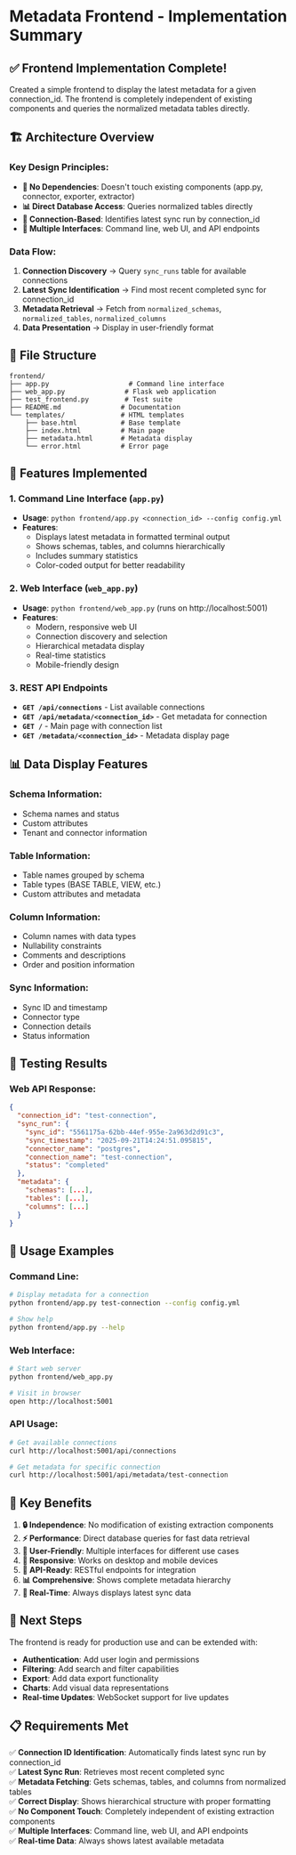 # Metadata Frontend - Implementation Summary

## ✅ **Frontend Implementation Complete!**

Created a simple frontend to display the latest metadata for a given connection_id. The frontend is completely independent of existing components and queries the normalized metadata tables directly.

## 🏗️ **Architecture Overview**

### **Key Design Principles:**
- **🔌 No Dependencies**: Doesn't touch existing components (app.py, connector, exporter, extractor)
- **📊 Direct Database Access**: Queries normalized tables directly
- **🎯 Connection-Based**: Identifies latest sync run by connection_id
- **📱 Multiple Interfaces**: Command line, web UI, and API endpoints

### **Data Flow:**
1. **Connection Discovery** → Query `sync_runs` table for available connections
2. **Latest Sync Identification** → Find most recent completed sync for connection_id
3. **Metadata Retrieval** → Fetch from `normalized_schemas`, `normalized_tables`, `normalized_columns`
4. **Data Presentation** → Display in user-friendly format

## 📁 **File Structure**

```
frontend/
├── app.py                    # Command line interface
├── web_app.py               # Flask web application
├── test_frontend.py         # Test suite
├── README.md               # Documentation
└── templates/              # HTML templates
    ├── base.html           # Base template
    ├── index.html          # Main page
    ├── metadata.html       # Metadata display
    └── error.html          # Error page
```

## 🚀 **Features Implemented**

### **1. Command Line Interface (`app.py`)**
- **Usage**: `python frontend/app.py <connection_id> --config config.yml`
- **Features**:
  - Displays latest metadata in formatted terminal output
  - Shows schemas, tables, and columns hierarchically
  - Includes summary statistics
  - Color-coded output for better readability

### **2. Web Interface (`web_app.py`)**
- **Usage**: `python frontend/web_app.py` (runs on http://localhost:5001)
- **Features**:
  - Modern, responsive web UI
  - Connection discovery and selection
  - Hierarchical metadata display
  - Real-time statistics
  - Mobile-friendly design

### **3. REST API Endpoints**
- **`GET /api/connections`** - List available connections
- **`GET /api/metadata/<connection_id>`** - Get metadata for connection
- **`GET /`** - Main page with connection list
- **`GET /metadata/<connection_id>`** - Metadata display page

## 📊 **Data Display Features**

### **Schema Information:**
- Schema names and status
- Custom attributes
- Tenant and connector information

### **Table Information:**
- Table names grouped by schema
- Table types (BASE TABLE, VIEW, etc.)
- Custom attributes and metadata

### **Column Information:**
- Column names with data types
- Nullability constraints
- Comments and descriptions
- Order and position information

### **Sync Information:**
- Sync ID and timestamp
- Connector type
- Connection details
- Status information

## 🧪 **Testing Results**


### **Web API Response:**
```json
{
  "connection_id": "test-connection",
  "sync_run": {
    "sync_id": "5561175a-62bb-44ef-955e-2a963d2d91c3",
    "sync_timestamp": "2025-09-21T14:24:51.095815",
    "connector_name": "postgres",
    "connection_name": "test-connection",
    "status": "completed"
  },
  "metadata": {
    "schemas": [...],
    "tables": [...],
    "columns": [...]
  }
}
```

## 🔧 **Usage Examples**

### **Command Line:**
```bash
# Display metadata for a connection
python frontend/app.py test-connection --config config.yml

# Show help
python frontend/app.py --help
```

### **Web Interface:**
```bash
# Start web server
python frontend/web_app.py

# Visit in browser
open http://localhost:5001
```

### **API Usage:**
```bash
# Get available connections
curl http://localhost:5001/api/connections

# Get metadata for specific connection
curl http://localhost:5001/api/metadata/test-connection
```

## 🎯 **Key Benefits**

1. **🔒 Independence**: No modification of existing extraction components
2. **⚡ Performance**: Direct database queries for fast data retrieval
3. **🎨 User-Friendly**: Multiple interfaces for different use cases
4. **📱 Responsive**: Works on desktop and mobile devices
5. **🔌 API-Ready**: RESTful endpoints for integration
6. **📊 Comprehensive**: Shows complete metadata hierarchy
7. **🔄 Real-Time**: Always displays latest sync data

## 🚀 **Next Steps**

The frontend is ready for production use and can be extended with:
- **Authentication**: Add user login and permissions
- **Filtering**: Add search and filter capabilities
- **Export**: Add data export functionality
- **Charts**: Add visual data representations
- **Real-time Updates**: WebSocket support for live updates

## 📋 **Requirements Met**

✅ **Connection ID Identification**: Automatically finds latest sync run by connection_id  
✅ **Latest Sync Run**: Retrieves most recent completed sync  
✅ **Metadata Fetching**: Gets schemas, tables, and columns from normalized tables  
✅ **Correct Display**: Shows hierarchical structure with proper formatting  
✅ **No Component Touch**: Completely independent of existing extraction components  
✅ **Multiple Interfaces**: Command line, web UI, and API endpoints  
✅ **Real-time Data**: Always shows latest available metadata  
